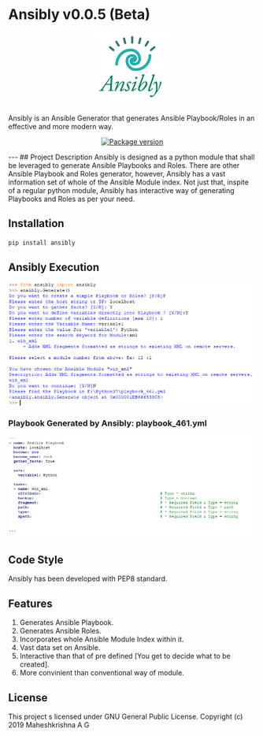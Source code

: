 # Ansibly v0.0.5 (Beta)
<p align="center"> <img src="https://github.com/maheshkrishnagopal/Ansibly/blob/master/images/anisbly_logo_final.jpg"/> </p>
  Ansibly is an Ansible Generator that generates Ansible Playbook/Roles in an effective and more modern way.
<p align="center">
  <a href="https://pypi.org/project/ansibly/" target="_blank">
    <img src="https://badge.fury.io/py/ansibly.svg" alt="Package version">
  </a>
</p>
---
## Project Description
   Ansibly is designed as a python module that shall be leveraged to generate Ansible Playbooks and Roles. There are other Ansible Playbook and Roles generator, however, Ansibly has a vast information set of whole of the Ansible Module index. Not just that, inspite of a regular python module, Ansibly has interactive way of generating Playbooks and Roles as per your need.
   
## Installation
```bash
pip install ansibly
```

## Ansibly Execution
![exec](https://github.com/maheshkrishnagopal/Ansibly/blob/master/images/Example.PNG "Executing Ansibly")

### Playbook Generated by Ansibly: playbook_461.yml
![sample](https://github.com/maheshkrishnagopal/Ansibly/blob/master/images/Output.PNG "Sample YAML file")

## Code Style
Ansibly has been developed with PEP8 standard.

## Features

1. Generates Ansible Playbook.
2. Generates Ansible Roles.
3. Incorporates whole Ansible Module Index within it.
4. Vast data set on Ansible.
5. Interactive than that of pre defined [You get to decide what to be created].
6. More convinient than conventional way of module.

## License
This project s licensed under GNU General Public License. Copyright (c) 2019 Maheshkrishna A G
